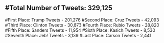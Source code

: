 #Total Number of Tweets: 329,125 
---
#First Place: Trump Tweets - 201,276
#Second Place: Cruz Tweets - 42,093
#Third Place: Clinton Tweets - 30,873
#Fourth Place: Rubio Tweets - 28,820
#Fifth Place: Sanders Tweets - 11,954
#Sixth Place: Kasich Tweets - 8,530
#Seventh Place: Jeb! Tweets - 3,139
#Last Place: Carson Tweets - 2,441
